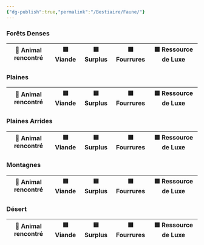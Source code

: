 ```yaml
---
{"dg-publish":true,"permalink":"/Bestiaire/Faune/"}
---
```



### Forêts Denses

| 🐾 Animal rencontré | 🟥 Viande | 🟨 Surplus | 🟩 Fourrures | 🟦 Ressource de Luxe |
| ------------------- | :-------: | :--------: | :----------: | :------------------: |

### Plaines

| 🐾 Animal rencontré | 🟥 Viande | 🟨 Surplus | 🟩 Fourrures | 🟦 Ressource de Luxe |
| ------------------- | :-------: | :--------: | :----------: | :------------------: |

### Plaines Arrides

| 🐾 Animal rencontré | 🟥 Viande | 🟨 Surplus | 🟩 Fourrures | 🟦 Ressource de Luxe |
| ------------------- | :-------: | :--------: | :----------: | :------------------: |
### Montagnes

| 🐾 Animal rencontré | 🟥 Viande | 🟨 Surplus | 🟩 Fourrures | 🟦 Ressource de Luxe |
| ------------------- | :-------: | :--------: | :----------: | :------------------: |

### Désert

| 🐾 Animal rencontré | 🟥 Viande | 🟨 Surplus | 🟩 Fourrures | 🟦 Ressource de Luxe |
| ------------------- | :-------: | :--------: | :----------: | :------------------: |